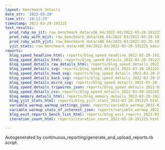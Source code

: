 ```yaml
---
layout: benchmark_details
date_str: '2022-03-20'
time_str: '19:12:25'
timestamp: 2022-03-20-191225
test_results:
  prod_ruby_no_jit: raw_benchmark_data/x86_64/2022-03/2022-03-20-191225_basic_benchmark_prod_ruby_no_jit.json
  prod_ruby_with_mjit: raw_benchmark_data/x86_64/2022-03/2022-03-20-191225_basic_benchmark_prod_ruby_with_mjit.json
  prod_ruby_with_yjit: raw_benchmark_data/x86_64/2022-03/2022-03-20-191225_basic_benchmark_prod_ruby_with_yjit.json
  yjit_stats: raw_benchmark_data/x86_64/2022-03/2022-03-20-191225_basic_benchmark_yjit_stats.json
reports:
  blog_speed_headline_html: reports/blog_speed_headline_2022-03-20-191225.html
  blog_speed_details_html: reports/blog_speed_details_2022-03-20-191225.html
  blog_speed_details_raw_details_html: reports/blog_speed_details_2022-03-20-191225.raw_details.html
  blog_speed_details_svg: reports/blog_speed_details_2022-03-20-191225.svg
  blog_speed_details_head_svg: reports/blog_speed_details_2022-03-20-191225.head.svg
  blog_speed_details_back_svg: reports/blog_speed_details_2022-03-20-191225.back.svg
  blog_speed_details_micro_svg: reports/blog_speed_details_2022-03-20-191225.micro.svg
  blog_speed_details_tripwires_json: reports/blog_speed_details_2022-03-20-191225.tripwires.json
  blog_speed_details_csv: reports/blog_speed_details_2022-03-20-191225.csv
  blog_memory_details_html: reports/blog_memory_details_2022-03-20-191225.html
  blog_yjit_stats_html: reports/blog_yjit_stats_2022-03-20-191225.html
  variable_warmup_warmup_settings_json: reports/variable_warmup_2022-03-20-191225.warmup_settings.json
  variable_warmup_stats_of_interest_json: reports/variable_warmup_2022-03-20-191225.stats_of_interest.json
  blog_exit_reports_bench_list_html: reports/blog_exit_reports_2022-03-20-191225.bench_list.html
  iteration_count_html: reports/iteration_count_2022-03-20-191225.html

---
```

Autogenerated by continuous_reporting/generate_and_upload_reports.rb script.
